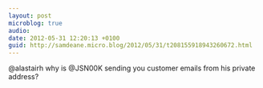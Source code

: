 ```yaml
---
layout: post
microblog: true
audio: 
date: 2012-05-31 12:20:13 +0100
guid: http://samdeane.micro.blog/2012/05/31/t208155918943260672.html
---
```

@alastairh why is @JSN00K sending you customer emails from his private address?

